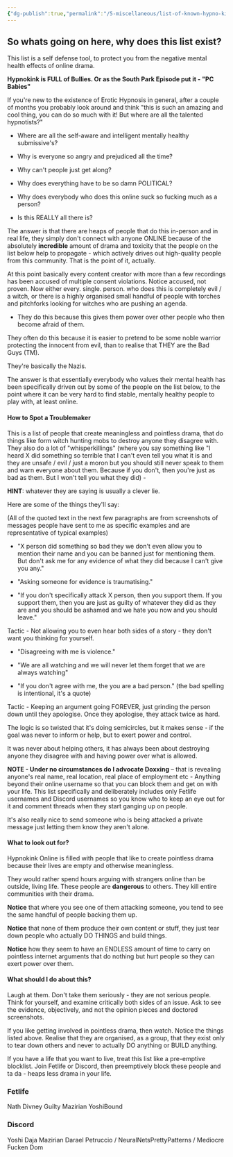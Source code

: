 ```yaml
---
{"dg-publish":true,"permalink":"/5-miscellaneous/list-of-known-hypno-kink-troublemakers/"}
---
```



## So whats going on here, why does this list exist?

This list is a self defense tool, to protect you from the negative mental health effects of online drama.

**Hypnokink is FULL of Bullies. Or as the South Park Episode put it - "PC Babies"**

If you're new to the existence of Erotic Hypnosis in general, after a couple of months you probably look around and think "this is such an amazing and cool thing, you can do so much with it! But where are all the talented hypnotists?"

- Where are all the self-aware and intelligent mentally healthy submissive's?

- Why is everyone so angry and prejudiced all the time?

- Why can't people just get along?

- Why does everything have to be so damn POLITICAL?

- Why does everybody who does this online suck so fucking much as a person?

- Is this REALLY all there is?

The answer is that there are heaps of people that do this in-person and in real life, they simply don't connect with anyone ONLINE because of the absolutely **incredible** amount of drama and toxicity that the people on the list below help to propagate - which actively drives out high-quality people from this community. That is the point of it, actually.

At this point basically every content creator with more than a few recordings has been accused of multiple consent violations. Notice accused, not proven. Now either every. single. person. who does this is completely evil / a witch, or there is a highly organised small handful of people with torches and pitchforks looking for witches who are pushing an agenda. 

- They do this because this gives them power over other people who then become afraid of them.

They often do this because it is easier to pretend to be some noble warrior protecting the innocent from evil, than to realise that THEY are the Bad Guys (TM.

They're basically the Nazis.

The answer is that essentially everybody who values their mental health has been specifically driven out by some of the people on the list below, to the point where it can be very hard to find stable, mentally healthy people to play with, at least online.

#### How to Spot a Troublemaker

This is a list of people that create meaningless and pointless drama, that do things like form witch hunting mobs to destroy anyone they disagree with. They also do a lot of "whisperkillings" (where you say something like "I heard X did something so terrible that I can't even tell you what it is and they are unsafe / evil / just a moron but you should still never speak to them and warn everyone about them. Because if you don't, then you're just as bad as them. But I won't tell you what they did) - 

**HINT** whatever they are saying is usually a clever lie.

Here are some of the things they'll say:

(All of the quoted text in the next few paragraphs are from screenshots of messages people have sent to me as specific examples and are representative of typical examples)

- "X person did something so bad they we don't even allow you to mention their name and you can be banned just for mentioning them. But don't ask me for any evidence of what they did because I can't give you any."

- "Asking someone for evidence is traumatising."

- "If you don't specifically attack X person, then you support them. If you support them, then you are just as guilty of whatever they did as they are and you should be ashamed and we hate you now and you should leave."

Tactic - Not allowing you to even hear both sides of a story - they don't want you thinking for yourself.

- "Disagreeing with me is violence."

- "We are all watching and we will never let them forget that we are always watching"

- "If you don't agree with me, the you are a bad person." (the bad spelling is intentional, it's a quote)

Tactic - Keeping an argument going FOREVER, just grinding the person down until they apologise. Once they apologise, they attack twice as hard.

The logic is so twisted that it's doing semicircles, but it makes sense - if the goal was never to inform or help, but to exert power and control.

It was never about helping others, it has always been about destroying anyone they disagree with and having power over what is allowed.

**NOTE - Under no circumstances do I advocate Doxxing** – that is revealing anyone's real name, real location, real place of employment etc - Anything beyond their online username so that you can block them and get on with your life. This list specifically and deliberately includes only Fetlife usernames and Discord usernames so you know who to keep an eye out for it and comment threads when they start ganging up on people.

It's also really nice to send someone who is being attacked a private message just letting them know they aren't alone.

#### What to look out for?

Hypnokink Online is filled with people that like to create pointless drama because their lives are empty and otherwise meaningless.

They would rather spend hours arguing with strangers online than be outside, living life. These people are **dangerous** to others. They kill entire communities with their drama.

**Notice** that where you see one of them attacking someone, you tend to see the same handful of people backing them up.

**Notice** that none of them produce their own content or stuff, they just tear down people who actually DO THINGS and build things.

**Notice** how they seem to have an ENDLESS amount of time to carry on pointless internet arguments that do nothing but hurt people so they can exert power over them.

#### What should I do about this?

Laugh at them. Don't take them seriously - they are not serious people. Think for yourself, and examine critically both sides of an issue. Ask to see the evidence, objectively, and not the opinion pieces and doctored screenshots.

If you like getting involved in pointless drama, then watch. Notice the things listed above. Realise that they are organised, as a group, that they exist only to tear down others and never to actually DO anything or BUILD anything.

If you have a life that you want to live, treat this list like a pre-emptive blocklist. Join Fetlife or Discord, then preemptively block these people and ta da - heaps less drama in your life.

### Fetlife

Nath
Divney
Guilty
Mazirian
YoshiBound

### Discord

Yoshi
Daja
Mazirian
Darael
Petruccio / NeuralNetsPrettyPatterns / Mediocre Fucken Dom


